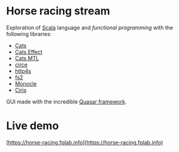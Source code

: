# Horse racing stream

Exploration of [Scala](https://www.scala-lang.org/) language and _functional programming_ with the following libraries:
* [Cats](https://typelevel.org/cats/)
* [Cats Effect](https://typelevel.org/cats-effect/datatypes/io.html)
* [Cats MTL](https://typelevel.org/cats-mtl/getting-started.html)
* [circe](https://circe.github.io/circe/)
* [http4s](https://http4s.org/)
* [fs2](https://fs2.io/)
* [Monocle](https://julien-truffaut.github.io/Monocle/)
* [Ciris](https://cir.is/)

GUI made with the incredible [Quasar framework](https://quasar.dev/).

# Live demo
[https://horse-racing.fplab.info](https://horse-racing.fplab.info)
